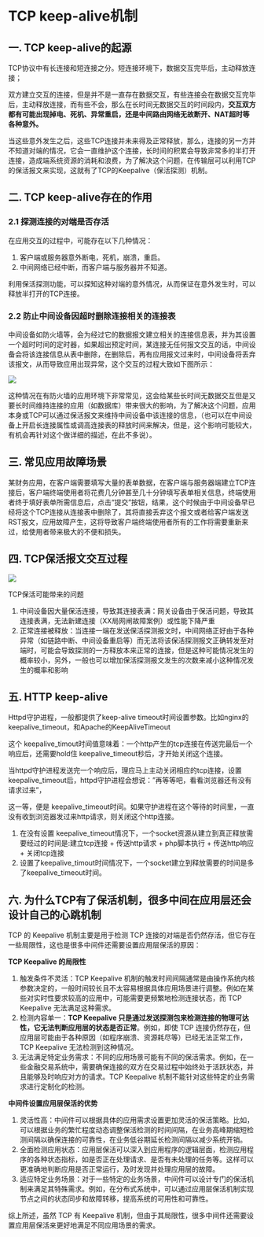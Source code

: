# TCP keep-alive机制

##  一. TCP keep-alive的起源

TCP协议中有长连接和短连接之分。短连接环境下，数据交互完毕后，主动释放连接；

双方建立交互的连接，但是并不是一直存在数据交互，有些连接会在数据交互完毕后，主动释放连接，而有些不会，那么在长时间无数据交互的时间段内，**交互双方都有可能出现掉电、死机、异常重启，还是中间路由网络无故断开、NAT超时等各种意外。**

当这些意外发生之后，这些TCP连接并未来得及正常释放，那么，连接的另一方并不知道对端的情况，它会一直维护这个连接，长时间的积累会导致非常多的半打开连接，造成端系统资源的消耗和浪费，为了解决这个问题，在传输层可以利用TCP的保活报文来实现，这就有了TCP的Keepalive（保活探测）机制。

##  二. TCP keep-alive存在的作用

### 2.1 探测连接的对端是否存活

在应用交互的过程中，可能存在以下几种情况：

1. 客户端或服务器意外断电，死机，崩溃，重启。
2. 中间网络已经中断，而客户端与服务器并不知道。

利用保活探测功能，可以探知这种对端的意外情况，从而保证在意外发生时，可以释放半打开的TCP连接。

### 2.2 防止中间设备因超时删除连接相关的连接表

中间设备如防火墙等，会为经过它的数据报文建立相关的连接信息表，并为其设置一个超时时间的定时器，如果超出预定时间，某连接无任何报文交互的话，中间设备会将该连接信息从表中删除，在删除后，再有应用报文过来时，中间设备将丢弃该报文，从而导致应用出现异常，这个交互的过程大致如下图所示：

![](../images/2.png)

这种情况在有防火墙的应用环境下非常常见，这会给某些长时间无数据交互但是又要长时间维持连接的应用（如数据库）带来很大的影响，为了解决这个问题，应用本身或TCP可以通过保活报文来维持中间设备中该连接的信息，（也可以在中间设备上开启长连接属性或调高连接表的释放时间来解决，但是，这个影响可能较大，有机会再针对这个做详细的描述，在此不多说）。

## 三. 常见应用故障场景

某财务应用，在客户端需要填写大量的表单数据，在客户端与服务器端建立TCP连接后，客户端终端使用者将花费几分钟甚至几十分钟填写表单相关信息，终端使用者终于填好表单所需信息后，点击“提交”按钮，结果，这个时候由于中间设备早已经将这个TCP连接从连接表中删除了，其将直接丢弃这个报文或者给客户端发送RST报文，应用故障产生，这将导致客户端终端使用者所有的工作将需要重新来过，给使用者带来极大的不便和损失。　

## 四. TCP保活报文交互过程　　

![](../images/3.png)

TCP保活可能带来的问题

1. 中间设备因大量保活连接，导致其连接表满：网关设备由于保活问题，导致其连接表满，无法新建连接（XX局网闸故障案例）或性能下降严重
2. 正常连接被释放：当连接一端在发送保活探测报文时，中间网络正好由于各种异常（如链路中断、中间设备重启等）而无法将该保活探测报文正确转发至对端时，可能会导致探测的一方释放本来正常的连接，但是这种可能情况发生的概率较小，另外，一般也可以增加保活探测报文发生的次数来减小这种情况发生的概率和影响

## 五. HTTP keep-alive

Httpd守护进程，一般都提供了keep-alive timeout时间设置参数。比如nginx的keepalive_timeout，和Apache的KeepAliveTimeout

这个 keepalive_timout时间值意味着：一个http产生的tcp连接在传送完最后一个响应后，还需要hold住 keepalive_timeout秒后，才开始关闭这个连接。

当httpd守护进程发送完一个响应后，理应马上主动关闭相应的tcp连接，设置 keepalive_timeout后，httpd守护进程会想说：”再等等吧，看看浏览器还有没有请求过来”，

这一等，便是 keepalive_timeout时间。如果守护进程在这个等待的时间里，一直没有收到浏览器发过来http请求，则关闭这个http连接。

1. 在没有设置 keepalive_timeout情况下，一个socket资源从建立到真正释放需要经过的时间是:建立tcp连接 + 传送http请求 + php脚本执行 + 传送http响应 + 关闭tcp连接
2. 设置了keepalive_timout时间情况下，一个socket建立到释放需要的时间是多了keepalive_timeout时间。

## 六. 为什么TCP有了保活机制，很多中间在应用层还会设计自己的心跳机制

TCP 的 Keepalive 机制主要是用于检测 TCP 连接的对端是否仍然存活，但它存在一些局限性，这也是很多中间件还需要设置应用层保活的原因：

**TCP Keepalive 的局限性**

1. 触发条件不灵活：TCP Keepalive 机制的触发时间间隔通常是由操作系统内核参数决定的，一般时间较长且不太容易根据具体应用场景进行调整。例如在某些对实时性要求较高的应用中，可能需要更频繁地检测连接状态，而 TCP Keepalive 无法满足这种需求。
2. 检测内容单一：**TCP Keepalive 只是通过发送探测包来检测连接的物理可达性，它无法判断应用层的状态是否正常**。例如，即使 TCP 连接仍然存在，但应用层可能由于各种原因（如程序崩溃、资源耗尽等）已经无法正常工作，TCP Keepalive 无法检测到这种情况。
3. 无法满足特定业务需求：不同的应用场景可能有不同的保活需求。例如，在一些金融交易系统中，需要确保连接的双方在交易过程中始终处于活跃状态，并且能够及时响应对方的请求。TCP Keepalive 机制不能针对这些特定的业务需求进行定制化的检测。

**中间件设置应用层保活的优势**

1. 灵活性高：中间件可以根据具体的应用需求设置更加灵活的保活策略。比如，可以根据业务的繁忙程度动态调整保活检测的时间间隔，在业务高峰期缩短检测间隔以确保连接的可靠性，在业务低谷期延长检测间隔以减少系统开销。
2. 全面检测应用状态：应用层保活可以深入到应用程序的逻辑层面，检测应用程序的各种状态指标，如是否正在处理请求、是否有未处理的任务等。这样可以更准确地判断应用是否正常运行，及时发现并处理应用层的故障。
3. 适应特定业务场景：对于一些特定的业务场景，中间件可以设计专门的保活机制来满足其特殊需求。例如，在分布式系统中，可以通过应用层保活机制实现节点之间的状态同步和故障转移，提高系统的可用性和可靠性。

综上所述，虽然 TCP 有 Keepalive 机制，但由于其局限性，很多中间件还需要设置应用层保活来更好地满足不同应用场景的需求。
